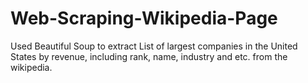 # Web-Scraping-Wikipedia-Page
Used Beautiful Soup to extract List of largest companies in the United States by revenue, including rank, name, industry and etc. from the wikipedia. 
